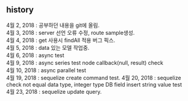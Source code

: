 ## history
4월 2, 2018 : 공부하던 내용을 git에 올림.<br>
4월 3, 2018 : server 선언 오류 수정, route sample생성.<br>
4월 4, 2018 : get 사용시 findAll 적용 버그 픽스.<br>
4월 5, 2018 : data 있는 모델 작업중.<br>
4월 6, 2018 : async test<br>
4월 9, 2018 : async series test node callback(null, result) check<br>
4월 10, 2018 : async parallel test<br>
4월 19, 2018 : sequelize create command test.
4월 20, 2018 : sequelize check not equal data type, integer type DB field insert string value test<br>
4월 23, 2018 : sequelize update query.